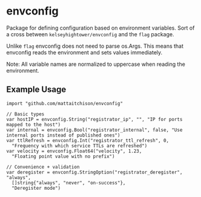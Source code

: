 # envconfig
Package for defining configuration based on environment variables. Sort of a cross between `kelseyhightower/envconfig` and the `flag` package.

Unlike `flag` envconfig does not need to parse os.Args. This means that envconfig reads the environment and sets values immediately.

Note: All variable names are normalized to uppercase when reading the environment.

## Example Usage

```
import "github.com/mattaitchison/envconfig"

// Basic types
var hostIP = envconfig.String("registrator_ip", "", "IP for ports mapped to the host")
var internal = envconfig.Bool("registrator_internal", false, "Use internal ports instead of published ones")
var ttlRefresh = envconfig.Int("registrator_ttl_refresh", 0,
  "Frequency with which service TTLs are refreshed")
var velocity = envconfig.Float64("velocity", 1.23,
  "Floating point value with no prefix")

// Convenience + validation
var deregister = envconfig.StringOption("registrator_deregister", "always",
  []string{"always", "never", "on-success"},
  "Deregister mode")
```

